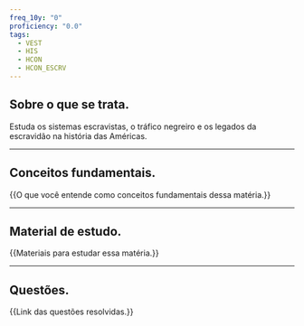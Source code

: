 ```yaml
---
freq_10y: "0"
proficiency: "0.0"
tags:
  - VEST
  - HIS
  - HCON
  - HCON_ESCRV
---
```

## Sobre o que se trata.

Estuda os sistemas escravistas, o tráfico negreiro e os legados da escravidão na história das Américas.

--- 
## Conceitos fundamentais.

{{O que você entende como conceitos fundamentais dessa matéria.}}

---
## Material de estudo.

{{Materiais para estudar essa matéria.}}

--- 
## Questões.

{{Link das questões resolvidas.}}